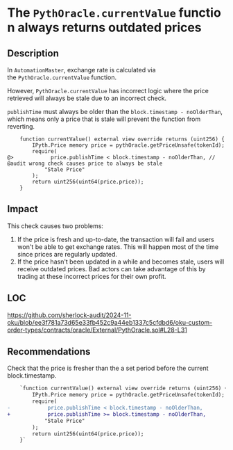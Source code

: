 # The `PythOracle.currentValue` function always returns outdated prices

## Description

In `AutomationMaster`, exchange rate is calculated via the `PythOracle.currentValue` function.

However, `PythOracle.currentValue` has incorrect logic where the price retrieved will always be stale due to an incorrect check.

`publishTime` must always be older than the `block.timestamp - noOlderThan`, which means only a price that is stale will prevent the function from reverting.

```solidity
    function currentValue() external view override returns (uint256) {
        IPyth.Price memory price = pythOracle.getPriceUnsafe(tokenId);
        require(
@>            price.publishTime < block.timestamp - noOlderThan, // @audit wrong check causes price to always be stale
            "Stale Price"
        );
        return uint256(uint64(price.price));
    }
```

## Impact

This check causes two problems:

1. If the price is fresh and up-to-date, the transaction will fail and users won't be able to get exchange rates. This will happen most of the time since prices are regularly updated.
2. If the price hasn't been updated in a while and becomes stale, users will receive outdated prices. Bad actors can take advantage of this by trading at these incorrect prices for their own profit.

## LOC

https://github.com/sherlock-audit/2024-11-oku/blob/ee3f781a73d65e33fb452c9a44eb1337c5cfdbd6/oku-custom-order-types/contracts/oracle/External/PythOracle.sol#L28-L31

## Recommendations

Check that the price is fresher than the a set period before the current block.timestamp.
```diff
    `function currentValue() external view override returns (uint256) {
        IPyth.Price memory price = pythOracle.getPriceUnsafe(tokenId);
        require(
-            price.publishTime < block.timestamp - noOlderThan,
+            price.publishTime >= block.timestamp - noOlderThan,
            "Stale Price"
        );
        return uint256(uint64(price.price));
    }`
```